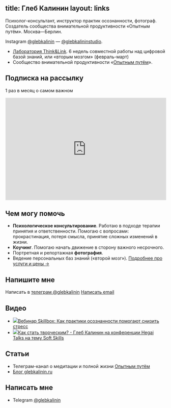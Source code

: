 title: Глеб Калинин
layout: links
---

Психолог-консультант, инструктор практик осознанности, фотограф. Создатель сообщества внимательной продуктивности «Опытным путём». <nobr class="city">Москва—Берлин.</nobr>

<p class="link-descr">Instagram <a href="https://instagram.com/glebkalinin">@glebkalinin</a> — <a href="https://instagram.com/glebkalininstudio">@glebkalininstudio</a>.</p>

<ul class="links">
<li class="links-item link-item-video"><a href="https://experiment.ru/think-n-link/" target="_blank">Лаборатория Think&Link</a>. 6 недель совместной работы над цифровой базой знаний, или «вторым мозгом» (февраль-март)</li>
<li class="links-item link-item-video">Сообщество внимательной продуктивности «<a href="https://experiment.ru/" target="_blank">Опытным путём</a>».</li>

<!-- 	<li class="links-item link-item-video"><a href="https://us02web.zoom.us/meeting/register/tZIpc-iprzMiEtTF5cxI3F4_-0nar6j6g4Bc?fbclid=IwAR2_OjpqgiqmWPfCthkPv21MVlpt0hoIaxe2XI6bxrOTCfgbLXRcOsJ1zo4" target="_blank">Глеб Калинин: ГОДОВОЙ ОТЧЁТ. Среда, 29 декабря 2021, 20-00 мск</a></li> -->
</ul>

## Подписка на рассылку

1 раз в месяц о самом важном

<iframe src="https://gleb.substack.com/embed" width="100%" height="320" style="border:1px solid #EEE; background:white;" frameborder="0" scrolling="no"></iframe>


## Чем могу помочь

- **Психологическое консультирование**. Работаю в подходе терапии принятия и ответственности.  Помогаю с вопросами: прокрастинация, потеря смысла, принятие сложных изменений в жизни.
- **Коучинг**. Помогаю начать движение в сторону важного несрочного.
- Портретная и репортажная **фотография**. 
- Ведение персональных баз знаний («второй мозг»). <a href="/services">Подробнее про услуги и цены →</a>

## Напишите мне

Написать в [телеграм @glebkalinin](https://t.me/glebkalinin)
[Написать email](mailto:glebis@gmail.com)




## Видео

<ul class="links">
	<li class="links-item link-item-video"><a href="https://www.youtube.com/watch?v=acC-JfUctXQ" target="_blank"><img src="http://i3.ytimg.com/vi/acC-JfUctXQ/hqdefault.jpg" class="thumbnail-youtube">Вебинар Skillbox: Как практики осознанности помогают снизить стресс</a>
	<li class="links-item link-item-video"><a target="_blank" href="https://www.youtube.com/watch?v=Lcs5JMFzb7Y"><img src="http://i3.ytimg.com/vi/Lcs5JMFzb7Y/hqdefault.jpg" class="thumbnail-youtube">Как стать творческим? - Глеб Калинин на конференции Hegai Talks на тему Soft Skills</a></li>
</ul>



## Статьи

<ul class="links">
	<li class="links-item">Телеграм-канал о медитации и полной жизни <a href="https://t.me/Experimentally">Опытным путём</a></li>
	<li class="links-item"><a href="https://glebkalinin.ru/">Блог glebkalinin.ru</a></li>
</ul>



## Написать мне


<ul class="links">
	<li class="links-item">Telegram <a href="https://t.me/glebkalinin">@glebkalinin</a></li>
</ul>